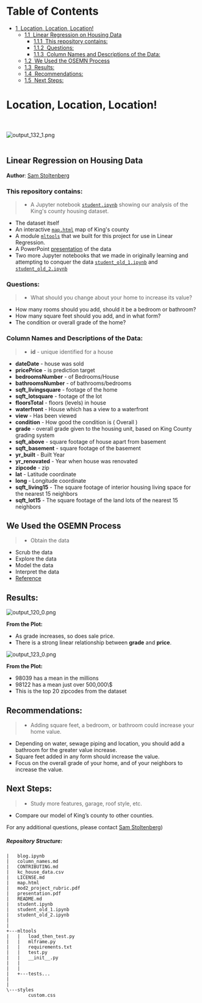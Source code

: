 <h1>Table of Contents<span class="tocSkip"></span></h1>
<div class="toc"><ul class="toc-item"><li><span><a href="#Location,-Location,-Location!" data-toc-modified-id="Location,-Location,-Location!-1"><span class="toc-item-num">1&nbsp;&nbsp;</span>Location, Location, Location!</a></span><ul class="toc-item"><li><span><a href="#Linear-Regression-on-Housing-Data" data-toc-modified-id="Linear-Regression-on-Housing-Data-1.1"><span class="toc-item-num">1.1&nbsp;&nbsp;</span>Linear Regression on Housing Data</a></span><ul class="toc-item"><li><span><a href="#This-repository-contains:" data-toc-modified-id="This-repository-contains:-1.1.1"><span class="toc-item-num">1.1.1&nbsp;&nbsp;</span>This repository contains:</a></span></li><li><span><a href="#Questions:" data-toc-modified-id="Questions:-1.1.2"><span class="toc-item-num">1.1.2&nbsp;&nbsp;</span>Questions:</a></span></li><li><span><a href="#Column-Names-and-Descriptions-of-the-Data:" data-toc-modified-id="Column-Names-and-Descriptions-of-the-Data:-1.1.3"><span class="toc-item-num">1.1.3&nbsp;&nbsp;</span>Column Names and Descriptions of the Data:</a></span></li></ul></li><li><span><a href="#We-Used-the-OSEMN-Process" data-toc-modified-id="We-Used-the-OSEMN-Process-1.2"><span class="toc-item-num">1.2&nbsp;&nbsp;</span>We Used the OSEMN Process</a></span></li><li><span><a href="#Results:" data-toc-modified-id="Results:-1.3"><span class="toc-item-num">1.3&nbsp;&nbsp;</span>Results:</a></span></li><li><span><a href="#Recommendations:" data-toc-modified-id="Recommendations:-1.4"><span class="toc-item-num">1.4&nbsp;&nbsp;</span>Recommendations:</a></span></li><li><span><a href="#Next-Steps:" data-toc-modified-id="Next-Steps:-1.5"><span class="toc-item-num">1.5&nbsp;&nbsp;</span>Next Steps:</a></span></li></ul></li></ul></div>


# Location, Location, Location!
<br></br>
![output_132_1.png](attachment:output_132_1.png)
<br></br>
## Linear Regression on Housing Data

**Author**: <a href="https://sites.google.com/skelouse.com/home/">Sam Stoltenberg</a>

### This repository contains:
> -  A Jupyter notebook <a href="https://github.com/skelouse/mod-2-project/blob/master/student.ipynb">`student.ipynb`</a> showing our analysis of the King's county housing dataset.
- The dataset itself
- An interactive <a href="https://github.com/skelouse/mod-2-project/blob/master/map.html">`map.html`</a> map of King's county
- A module <a href="https://github.com/skelouse/mod-2-project/tree/master/mltools">`mltools`</a> that we built for this project for use in Linear Regression.
- A PowerPoint <a href="https://github.com/skelouse/mod-2-project/blob/master/presentation.pdf">presentation</a> of the data
- Two more Jupyter notebooks that we made in originally learning and attempting to conquer the data <a href="https://github.com/skelouse/mod-2-project/blob/master/student_old_1.ipynb">`student_old_1.ipynb`</a> and <a href="https://github.com/skelouse/mod-2-project/blob/master/student_old_2.ipynb">`student_old_2.ipynb`</a>



### Questions:

> - What should you change about your home to increase its value?
- How many rooms should you add, should it be a bedroom or bathroom?
- How many square feet should you add, and in what form?
- The condition or overall grade of the home?


### Column Names and Descriptions of the Data:
> * **id** - unique identified for a house
* **dateDate** - house was sold
* **pricePrice** -  is prediction target
* **bedroomsNumber** -  of Bedrooms/House
* **bathroomsNumber** -  of bathrooms/bedrooms
* **sqft_livingsquare** -  footage of the home
* **sqft_lotsquare** -  footage of the lot
* **floorsTotal** -  floors (levels) in house
* **waterfront** - House which has a view to a waterfront
* **view** - Has been viewed
* **condition** - How good the condition is ( Overall )
* **grade** - overall grade given to the housing unit, based on King County grading system
* **sqft_above** - square footage of house apart from basement
* **sqft_basement** - square footage of the basement
* **yr_built** - Built Year
* **yr_renovated** - Year when house was renovated
* **zipcode** - zip
* **lat** - Latitude coordinate
* **long** - Longitude coordinate
* **sqft_living15** - The square footage of interior housing living space for the nearest 15 neighbors
* **sqft_lot15** - The square footage of the land lots of the nearest 15 neighbors
## We Used the OSEMN Process
> - Obtain the data
- Scrub the data
- Explore the data
- Model the data
- Interpret the data
- <a href="https://machinelearningmastery.com/how-to-work-through-a-problem-like-a-data-scientist/">Reference</a>


## Results:

![output_120_0.png](attachment:output_120_0.png)
<div class="shadow alert alert-success">
  <strong>From the Plot:</strong> 
    <ul>
        <li>As grade increases, so does sale price.</li>
        <li>There is a strong linear relationship between <b>grade</b> and <b>price</b>.</li>
    </ul>
</div>


![output_123_0.png](attachment:output_123_0.png)
<div class="shadow alert alert-success">
  <strong>From the Plot:</strong> 
    <ul>
        <li>98039 has a mean in the millions</li>
        <li>98122 has a mean just over 500,000\$</li>
        <li>This is the top 20 zipcodes from the dataset</li></ul>
</div>


## Recommendations:

> - Adding square feet, a bedroom, or bathroom could increase your home value.
- Depending on water, sewage piping and location, you should add a bathroom for the
greater value increase.
- Square feet added in any form should increase the value.
- Focus on the overall grade of your home, and of your neighbors to increase the value.


## Next Steps:

> - Study more features, garage, roof style, etc.
- Compare our model of King’s county to other counties.



For any additional questions, please contact <a href="mailto:sam@skelouse.com">Sam Stoltenberg</a>)


##### Repository Structure:

```
|   blog.ipynb
|   column_names.md
|   CONTRIBUTING.md
|   kc_house_data.csv
|   LICENSE.md
|   map.html
|   mod2_project_rubric.pdf
|   presentation.pdf
|   README.md
|   student.ipynb
|   student_old_1.ipynb
|   student_old_2.ipynb
|       
|       
+---mltools
|   |   load_then_test.py
|   |   mlframe.py
|   |   requirements.txt
|   |   test.py
|   |   __init__.py
|   |
|   |
|   +---tests...
|
|
\---styles
        custom.css

```
